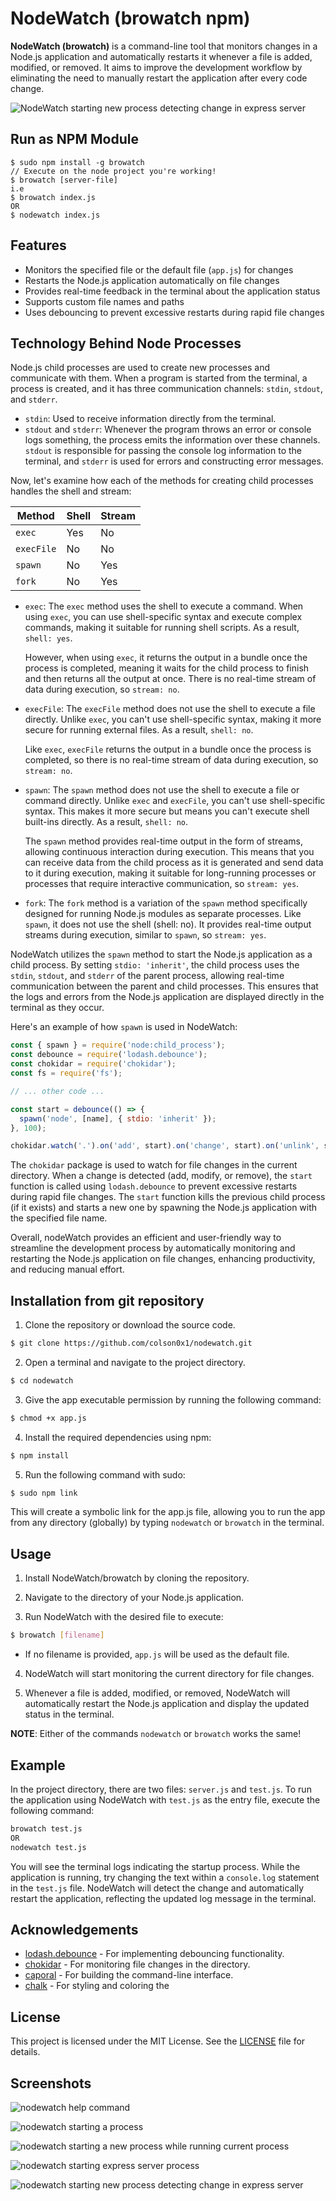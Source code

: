 # NodeWatch (browatch npm)

**NodeWatch (browatch)** is a command-line tool that monitors changes in a Node.js application and automatically restarts it whenever a file is added, modified, or removed. It aims to improve the development workflow by eliminating the need to manually restart the application after every code change.

![NodeWatch starting new process detecting change in express server](https://i.imgur.com/wZfUcIr.png)

## Run as NPM Module

```
$ sudo npm install -g browatch
// Execute on the node project you're working!
$ browatch [server-file]
i.e
$ browatch index.js
OR
$ nodewatch index.js
```

## Features

- Monitors the specified file or the default file (`app.js`) for changes
- Restarts the Node.js application automatically on file changes
- Provides real-time feedback in the terminal about the application status
- Supports custom file names and paths
- Uses debouncing to prevent excessive restarts during rapid file changes

## Technology Behind Node Processes

Node.js child processes are used to create new processes and communicate with them. When a program is started from the terminal, a process is created, and it has three communication channels: `stdin`, `stdout`, and `stderr`.

- `stdin`: Used to receive information directly from the terminal.
- `stdout` and `stderr`: Whenever the program throws an error or console logs something, the process emits the information over these channels. `stdout` is responsible for passing the console log information to the terminal, and `stderr` is used for errors and constructing error messages.

Now, let's examine how each of the methods for creating child processes handles the shell and stream:

| Method     | Shell | Stream |
| ---------- | ----- | ------ |
| `exec`     | Yes   | No     |
| `execFile` | No    | No     |
| `spawn`    | No    | Yes    |
| `fork`     | No    | Yes    |

- `exec`: The `exec` method uses the shell to execute a command. When using `exec`, you can use shell-specific syntax and execute complex commands, making it suitable for running shell scripts. As a result, `shell: yes`.

  However, when using `exec`, it returns the output in a bundle once the process is completed, meaning it waits for the child process to finish and then returns all the output at once. There is no real-time stream of data during execution, so `stream: no`.

- `execFile`: The `execFile` method does not use the shell to execute a file directly. Unlike `exec`, you can't use shell-specific syntax, making it more secure for running external files. As a result, `shell: no`.

  Like `exec`, `execFile` returns the output in a bundle once the process is completed, so there is no real-time stream of data during execution, so `stream: no`.

- `spawn`: The `spawn` method does not use the shell to execute a file or command directly. Unlike `exec` and `execFile`, you can't use shell-specific syntax. This makes it more secure but means you can't execute shell built-ins directly. As a result, `shell: no`.

  The `spawn` method provides real-time output in the form of streams, allowing continuous interaction during execution. This means that you can receive data from the child process as it is generated and send data to it during execution, making it suitable for long-running processes or processes that require interactive communication, so `stream: yes`.

- `fork`: The `fork` method is a variation of the `spawn` method specifically designed for running Node.js modules as separate processes. Like `spawn`, it does not use the shell (shell: no). It provides real-time output streams during execution, similar to `spawn`, so `stream: yes`.

NodeWatch utilizes the `spawn` method to start the Node.js application as a child process. By setting `stdio: 'inherit'`, the child process uses the `stdin`, `stdout`, and `stderr` of the parent process, allowing real-time communication between the parent and child processes. This ensures that the logs and errors from the Node.js application are displayed directly in the terminal as they occur.

Here's an example of how `spawn` is used in NodeWatch:

```js
const { spawn } = require('node:child_process');
const debounce = require('lodash.debounce');
const chokidar = require('chokidar');
const fs = require('fs');

// ... other code ...

const start = debounce(() => {
  spawn('node', [name], { stdio: 'inherit' });
}, 100);

chokidar.watch('.').on('add', start).on('change', start).on('unlink', start);
```

The `chokidar` package is used to watch for file changes in the current directory. When a change is detected (add, modify, or remove), the `start` function is called using `lodash.debounce` to prevent excessive restarts during rapid file changes. The `start` function kills the previous child process (if it exists) and starts a new one by spawning the Node.js application with the specified file name.

Overall, nodeWatch provides an efficient and user-friendly way to streamline the development process by automatically monitoring and restarting the Node.js application on file changes, enhancing productivity, and reducing manual effort.

## Installation from git repository

1. Clone the repository or download the source code.

```bash
$ git clone https://github.com/colson0x1/nodewatch.git
```

2. Open a terminal and navigate to the project directory.

```bash
$ cd nodewatch
```

3. Give the app executable permission by running the following command:

```bash
$ chmod +x app.js
```

4. Install the required dependencies using npm:

```bash
$ npm install
```

5. Run the following command with sudo:

```bash
$ sudo npm link
```

This will create a symbolic link for the app.js file, allowing you to run the app from any directory (globally) by typing `nodewatch` or `browatch` in the terminal.

## Usage

1. Install NodeWatch/browatch by cloning the repository.

2. Navigate to the directory of your Node.js application.

3. Run NodeWatch with the desired file to execute:

```bash
$ browatch [filename]
```

- If no filename is provided, `app.js` will be used as the default file.

4. NodeWatch will start monitoring the current directory for file changes.

5. Whenever a file is added, modified, or removed, NodeWatch will automatically restart the Node.js application and display the updated status in the terminal.

**NOTE**: Either of the commands `nodewatch` or `browatch` works the same!

## Example

In the project directory, there are two files: `server.js` and `test.js`. To run the application using NodeWatch with `test.js` as the entry file, execute the following command:

```bash
browatch test.js
OR
nodewatch test.js
```

You will see the terminal logs indicating the startup process. While the application is running, try changing the text within a `console.log` statement in the `test.js` file. NodeWatch will detect the change and automatically restart the application, reflecting the updated log message in the terminal.

## Acknowledgements

- [lodash.debounce](https://www.npmjs.com/package/lodash.debounce) - For implementing debouncing functionality.
- [chokidar](https://www.npmjs.com/package/chokidar) - For monitoring file changes in the directory.
- [caporal](https://www.npmjs.com/package/caporal) - For building the command-line interface.
- [chalk](https://www.npmjs.com/package/chalk) - For styling and coloring the

## License

This project is licensed under the MIT License. See the [LICENSE](LICENSE) file for details.

## Screenshots

![nodewatch help command](https://i.imgur.com/RmdKWN0.png)

![nodewatch starting a process](https://i.imgur.com/a2zljI5.png)

![nodewatch starting a new process while running current process](https://i.imgur.com/QUeJo3g.png)

![nodewatch starting express server process](https://i.imgur.com/1kNizWG.png)

![nodewatch starting new process detecting change in express server](https://i.imgur.com/wZfUcIr.png)
